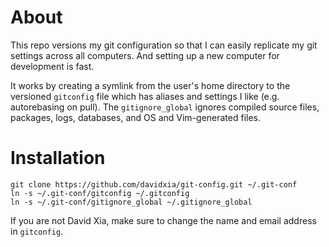 # About

This repo versions my git configuration so that I can easily replicate my git settings
across all computers. And setting up a new computer for development is fast.

It works by creating a symlink from the user's home directory to the versioned `gitconfig`
file which has aliases and settings I like (e.g. autorebasing on pull). The `gitignore_global`
ignores compiled source files, packages, logs, databases, and OS and Vim-generated files.

# Installation

    git clone https://github.com/davidxia/git-config.git ~/.git-conf
    ln -s ~/.git-conf/gitconfig ~/.gitconfig
    ln -s ~/.git-conf/gitignore_global ~/.gitignore_global

If you are not David Xia, make sure to change the name and email address in `gitconfig`.
